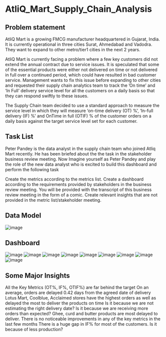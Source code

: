 # AtliQ_Mart_Supply_Chain_Analysis

## Problem statement
AtliQ Mart is a growing FMCG manufacturer headquartered in Gujarat, India. It is currently operational in three cities Surat, Ahmedabad and Vadodra. They want to expand to other metro/tier1 cities in the next 2 years.

AtliQ Mart is currently facing a problem where a few key customers did not extend the annual contract due to service issues. It is speculated that some of the essential products were either not delivered on time or not delivered in full over a continued period, which could have resulted in bad customer service. Management wants to fix this issue before expanding to other cities and requested their supply chain analytics team to track the ’On time’ and ‘In Full’ delivery service level for all the customers on a daily basis so that they can respond swiftly to these issues.

The Supply Chain team decided to use a standard approach to measure the service level in which they will measure ‘on-time delivery (OT) %’, ‘In-full delivery (IF) %’ and OnTime in full (OTIF) % of the customer orders on a daily basis against the target service level set for each customer.

## Task List
Peter Pandey is the data analyst in the supply chain team who joined Atliq Mart recently. He has been briefed about the the task in the stakeholder business review meeting. Now Imagine yourself as Peter Pandey and play the role of the new data analyst who is excited to build this dashboard and perform the following task

Create the metrics according to the metrics list. Create a dashboard according to the requirements provided by stakeholders in the business review meeting. You will be provided with the transcript of this business review meeting in the form of a comic. Create relevant insights that are not provided in the metric list/stakeholder meeting.

## Data Model
![image](https://github.com/WalterEdwardd/AtliQ_Mart_Supply_Chain_Analysis/assets/128374617/28515b53-93ae-40c8-8562-dbd263bdae2a)

## Dashboard
![image](https://github.com/WalterEdwardd/AtliQ_Mart_Supply_Chain_Analysis/assets/128374617/e9afb629-9d2e-45e5-92cf-755cd288ae0a)
![image](https://github.com/WalterEdwardd/AtliQ_Mart_Supply_Chain_Analysis/assets/128374617/2fc2d4cc-02e2-4070-994b-70bb91d0e4a4)
![image](https://github.com/WalterEdwardd/AtliQ_Mart_Supply_Chain_Analysis/assets/128374617/abad3d24-61ea-4621-ac2c-45466748e48c)
![image](https://github.com/WalterEdwardd/AtliQ_Mart_Supply_Chain_Analysis/assets/128374617/d5de0922-a09e-455c-b984-d2cbef1293c6)
![image](https://github.com/WalterEdwardd/AtliQ_Mart_Supply_Chain_Analysis/assets/128374617/45a4b174-aa2c-4e84-8ec8-239a22008968)
![image](https://github.com/WalterEdwardd/AtliQ_Mart_Supply_Chain_Analysis/assets/128374617/7348b303-2597-49da-94ee-30d9552c5f96)
![image](https://github.com/WalterEdwardd/AtliQ_Mart_Supply_Chain_Analysis/assets/128374617/152720a5-146f-4a80-ab9e-2cc06fae5bd1)
![image](https://github.com/WalterEdwardd/AtliQ_Mart_Supply_Chain_Analysis/assets/128374617/cd9cdd35-7e2c-453b-8149-968396335d38)
![image](https://github.com/WalterEdwardd/AtliQ_Mart_Supply_Chain_Analysis/assets/128374617/57f72a56-b312-4f3e-931a-9a14404ec2d9)

## Some Major Insights
All the Key Metrics (OT%, IF%, OTIF%) are far behind the target
On an average, orders are delayed 0.42 days from the agreed date of delivery
Lotus Mart, Coolblue, Acclaimed stores have the highest orders as well as delayed the most to deliver the products on time
Is it because we are not estimating the right delivery date?
Is it because we are receiving more orders than expected?
Ghee, curd and butter products are most delayed to deliver.
There is no noticeable improvements in any of the key metrics in the last few months
There is a huge gap in IF% for most of the customers. Is it because of less production?
